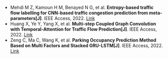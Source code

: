 * Mehdi M Z, Kamoun H M, Benayed N G, et al. <b>Entropy-based traffic flow labelling for CNN-based traffic congestion prediction from meta-parameters[J]</b>. IEEE Access, 2022. [Link](https://ieeexplore.ieee.org/abstract/document/9703355/)
* Huang X, Ye Y, Yang X, et al. <b>Multi-step Coupled Graph Convolution with Temporal-Attention for Traffic Flow Prediction[J]</b>. IEEE Access, 2022. [Link](https://ieeexplore.ieee.org/abstract/document/9766337/)
* Zeng C, Ma C, Wang K, et al. <b>Parking Occupancy Prediction Method Based on Multi Factors and Stacked GRU-LSTM[J]</b>. IEEE Access, 2022. [Link](https://ieeexplore.ieee.org/abstract/document/9765513/)
